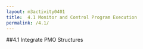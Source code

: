 ```yaml
---
layout: m3activity0401
title: 	4.1 Monitor and Control Program Execution	
permalink: /4.1/
---
```

##4.1 Integrate PMO Structures	
